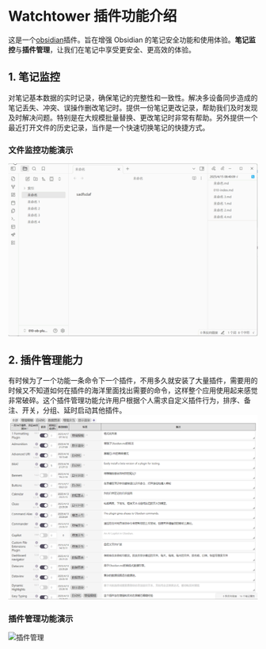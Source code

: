 # Watchtower 插件功能介绍

这是一个[obsidian](https://obsidian.md/)插件。旨在增强 Obsidian 的笔记安全功能和使用体验。**笔记监控**与**插件管理**，让我们在笔记中享受更安全、更高效的体验。

## 1. **笔记监控**  

   对笔记基本数据的实时记录，确保笔记的完整性和一致性。解决多设备同步造成的笔记丢失、冲突、误操作删改笔记时。提供一份笔记更改记录，帮助我们及时发现及时解决问题。特别是在大规模批量替换、更改笔记时非常有帮助。另外提供一个最近打开文件的历史记录，当作是一个快速切换笔记的快捷方式。

### 文件监控功能演示

![文件监控](./document/filew.gif)

## 2. **插件管理能力**  

有时候为了一个功能一条命令下一个插件，不用多久就安装了大量插件，需要用的时候又不知道如何在插件的海洋里面找出需要的命令，这样整个应用使用起来感觉非常破碎。这个插件管理功能允许用户根据个人需求自定义插件行为，排序、备注、开关，分组、延时启动其他插件。
![插件管理](./document/Quicker_20250416_095744.png)

### 插件管理功能演示

![插件管理](./document/pluginm.gif)
